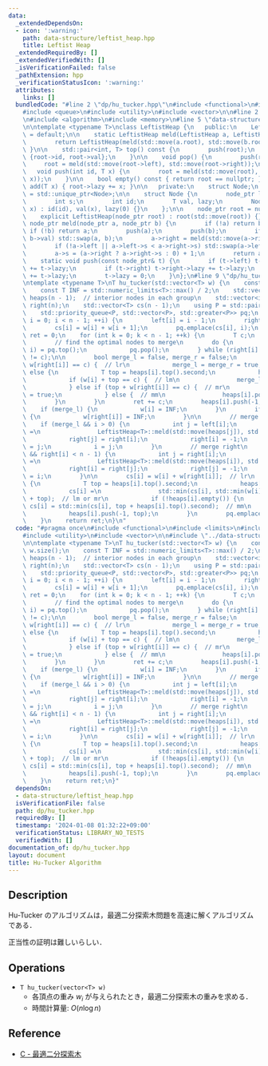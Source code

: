 ```yaml
---
data:
  _extendedDependsOn:
  - icon: ':warning:'
    path: data-structure/leftist_heap.hpp
    title: Leftist Heap
  _extendedRequiredBy: []
  _extendedVerifiedWith: []
  _isVerificationFailed: false
  _pathExtension: hpp
  _verificationStatusIcon: ':warning:'
  attributes:
    links: []
  bundledCode: "#line 2 \"dp/hu_tucker.hpp\"\n#include <functional>\n#include <limits>\n\
    #include <queue>\n#include <utility>\n#include <vector>\n\n#line 2 \"data-structure/leftist_heap.hpp\"\
    \n#include <algorithm>\n#include <memory>\n#line 5 \"data-structure/leftist_heap.hpp\"\
    \n\ntemplate <typename T>\nclass LeftistHeap {\n   public:\n    LeftistHeap()\
    \ = default;\n\n    static LeftistHeap meld(LeftistHeap a, LeftistHeap b) {\n\
    \        return LeftistHeap(meld(std::move(a.root), std::move(b.root)));\n   \
    \ }\n\n    std::pair<int, T> top() const {\n        push(root);\n        return\
    \ {root->id, root->val};\n    }\n\n    void pop() {\n        push(root);\n   \
    \     root = meld(std::move(root->left), std::move(root->right));\n    }\n\n \
    \   void push(int id, T x) {\n        root = meld(std::move(root), std::make_unique<Node>(id,\
    \ x));\n    }\n\n    bool empty() const { return root == nullptr; }\n\n    void\
    \ add(T x) { root->lazy += x; }\n\n   private:\n    struct Node;\n    using node_ptr\
    \ = std::unique_ptr<Node>;\n\n    struct Node {\n        node_ptr left, right;\n\
    \        int s;\n        int id;\n        T val, lazy;\n        Node(int id, T\
    \ x) : id(id), val(x), lazy(0) {}\n    };\n\n    node_ptr root = nullptr;\n\n\
    \    explicit LeftistHeap(node_ptr root) : root(std::move(root)) {}\n\n    static\
    \ node_ptr meld(node_ptr a, node_ptr b) {\n        if (!a) return b;\n       \
    \ if (!b) return a;\n        push(a);\n        push(b);\n        if (a->val >\
    \ b->val) std::swap(a, b);\n        a->right = meld(std::move(a->right), std::move(b));\n\
    \        if (!a->left || a->left->s < a->right->s) std::swap(a->left, a->right);\n\
    \        a->s = (a->right ? a->right->s : 0) + 1;\n        return a;\n    }\n\n\
    \    static void push(const node_ptr& t) {\n        if (t->left) t->left->lazy\
    \ += t->lazy;\n        if (t->right) t->right->lazy += t->lazy;\n        t->val\
    \ += t->lazy;\n        t->lazy = 0;\n    }\n};\n#line 9 \"dp/hu_tucker.hpp\"\n\
    \ntemplate <typename T>\nT hu_tucker(std::vector<T> w) {\n    const int n = w.size();\n\
    \    const T INF = std::numeric_limits<T>::max() / 2;\n    std::vector<LeftistHeap<T>>\
    \ heaps(n - 1);  // interior nodes in each group\n    std::vector<int> left(n),\
    \ right(n);\n    std::vector<T> cs(n - 1);\n    using P = std::pair<T, int>;\n\
    \    std::priority_queue<P, std::vector<P>, std::greater<P>> pq;\n    for (int\
    \ i = 0; i < n - 1; ++i) {\n        left[i] = i - 1;\n        right[i] = i + 1;\n\
    \        cs[i] = w[i] + w[i + 1];\n        pq.emplace(cs[i], i);\n    }\n    T\
    \ ret = 0;\n    for (int k = 0; k < n - 1; ++k) {\n        T c;\n        int i;\n\
    \        // find the optimal nodes to merge\n        do {\n            std::tie(c,\
    \ i) = pq.top();\n            pq.pop();\n        } while (right[i] == -1 || cs[i]\
    \ != c);\n\n        bool merge_l = false, merge_r = false;\n        if (w[i] +\
    \ w[right[i]] == c) {  // lr\n            merge_l = merge_r = true;\n        }\
    \ else {\n            T top = heaps[i].top().second;\n            heaps[i].pop();\n\
    \            if (w[i] + top == c) {  // lm\n                merge_l = true;\n\
    \            } else if (top + w[right[i]] == c) {  // mr\n                merge_r\
    \ = true;\n            } else {  // mm\n                heaps[i].pop();\n    \
    \        }\n        }\n        ret += c;\n        heaps[i].push(-1, c);\n    \
    \    if (merge_l) {\n            w[i] = INF;\n        }\n        if (merge_r)\
    \ {\n            w[right[i]] = INF;\n        }\n\n        // merge left\n    \
    \    if (merge_l && i > 0) {\n            int j = left[i];\n            heaps[j]\
    \ =\n                LeftistHeap<T>::meld(std::move(heaps[j]), std::move(heaps[i]));\n\
    \            right[j] = right[i];\n            right[i] = -1;\n            left[right[j]]\
    \ = j;\n            i = j;\n        }\n        // merge right\n        if (merge_r\
    \ && right[i] < n - 1) {\n            int j = right[i];\n            heaps[i]\
    \ =\n                LeftistHeap<T>::meld(std::move(heaps[i]), std::move(heaps[j]));\n\
    \            right[i] = right[j];\n            right[j] = -1;\n            left[right[i]]\
    \ = i;\n        }\n\n        cs[i] = w[i] + w[right[i]];  // lr\n        if (!heaps[i].empty())\
    \ {\n            T top = heaps[i].top().second;\n            heaps[i].pop();\n\
    \            cs[i] =\n                std::min(cs[i], std::min(w[i], w[right[i]])\
    \ + top);  // lm or mr\n            if (!heaps[i].empty()) {\n               \
    \ cs[i] = std::min(cs[i], top + heaps[i].top().second);  // mm\n            }\n\
    \            heaps[i].push(-1, top);\n        }\n        pq.emplace(cs[i], i);\n\
    \    }\n    return ret;\n}\n"
  code: "#pragma once\n#include <functional>\n#include <limits>\n#include <queue>\n\
    #include <utility>\n#include <vector>\n\n#include \"../data-structure/leftist_heap.hpp\"\
    \n\ntemplate <typename T>\nT hu_tucker(std::vector<T> w) {\n    const int n =\
    \ w.size();\n    const T INF = std::numeric_limits<T>::max() / 2;\n    std::vector<LeftistHeap<T>>\
    \ heaps(n - 1);  // interior nodes in each group\n    std::vector<int> left(n),\
    \ right(n);\n    std::vector<T> cs(n - 1);\n    using P = std::pair<T, int>;\n\
    \    std::priority_queue<P, std::vector<P>, std::greater<P>> pq;\n    for (int\
    \ i = 0; i < n - 1; ++i) {\n        left[i] = i - 1;\n        right[i] = i + 1;\n\
    \        cs[i] = w[i] + w[i + 1];\n        pq.emplace(cs[i], i);\n    }\n    T\
    \ ret = 0;\n    for (int k = 0; k < n - 1; ++k) {\n        T c;\n        int i;\n\
    \        // find the optimal nodes to merge\n        do {\n            std::tie(c,\
    \ i) = pq.top();\n            pq.pop();\n        } while (right[i] == -1 || cs[i]\
    \ != c);\n\n        bool merge_l = false, merge_r = false;\n        if (w[i] +\
    \ w[right[i]] == c) {  // lr\n            merge_l = merge_r = true;\n        }\
    \ else {\n            T top = heaps[i].top().second;\n            heaps[i].pop();\n\
    \            if (w[i] + top == c) {  // lm\n                merge_l = true;\n\
    \            } else if (top + w[right[i]] == c) {  // mr\n                merge_r\
    \ = true;\n            } else {  // mm\n                heaps[i].pop();\n    \
    \        }\n        }\n        ret += c;\n        heaps[i].push(-1, c);\n    \
    \    if (merge_l) {\n            w[i] = INF;\n        }\n        if (merge_r)\
    \ {\n            w[right[i]] = INF;\n        }\n\n        // merge left\n    \
    \    if (merge_l && i > 0) {\n            int j = left[i];\n            heaps[j]\
    \ =\n                LeftistHeap<T>::meld(std::move(heaps[j]), std::move(heaps[i]));\n\
    \            right[j] = right[i];\n            right[i] = -1;\n            left[right[j]]\
    \ = j;\n            i = j;\n        }\n        // merge right\n        if (merge_r\
    \ && right[i] < n - 1) {\n            int j = right[i];\n            heaps[i]\
    \ =\n                LeftistHeap<T>::meld(std::move(heaps[i]), std::move(heaps[j]));\n\
    \            right[i] = right[j];\n            right[j] = -1;\n            left[right[i]]\
    \ = i;\n        }\n\n        cs[i] = w[i] + w[right[i]];  // lr\n        if (!heaps[i].empty())\
    \ {\n            T top = heaps[i].top().second;\n            heaps[i].pop();\n\
    \            cs[i] =\n                std::min(cs[i], std::min(w[i], w[right[i]])\
    \ + top);  // lm or mr\n            if (!heaps[i].empty()) {\n               \
    \ cs[i] = std::min(cs[i], top + heaps[i].top().second);  // mm\n            }\n\
    \            heaps[i].push(-1, top);\n        }\n        pq.emplace(cs[i], i);\n\
    \    }\n    return ret;\n}"
  dependsOn:
  - data-structure/leftist_heap.hpp
  isVerificationFile: false
  path: dp/hu_tucker.hpp
  requiredBy: []
  timestamp: '2024-01-08 01:32:22+09:00'
  verificationStatus: LIBRARY_NO_TESTS
  verifiedWith: []
documentation_of: dp/hu_tucker.hpp
layout: document
title: Hu-Tucker Algorithm
---
```


## Description

Hu-Tucker のアルゴリズムは，最適二分探索木問題を高速に解くアルゴリズムである．

正当性の証明は難しいらしい．

## Operations

- `T hu_tucker(vector<T> w)`
    - 各頂点の重み $w_i$ が与えられたとき，最適二分探索木の重みを求める．
    - 時間計算量: $O(n\log n)$

## Reference

- [C - 最適二分探索木](https://atcoder.jp/contests/atc002/tasks/atc002_c)